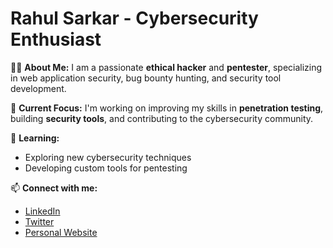 # Rahul Sarkar - Cybersecurity Enthusiast

👨‍💻 **About Me:**
I am a passionate **ethical hacker** and **pentester**, specializing in web application security, bug bounty hunting, and security tool development.

🔐 **Current Focus:**
I'm working on improving my skills in **penetration testing**, building **security tools**, and contributing to the cybersecurity community.

🌱 **Learning:**
- Exploring new cybersecurity techniques
- Developing custom tools for pentesting

📫 **Connect with me:**
- [LinkedIn](https://linkedin.com/in/rahulsarkar)
- [Twitter](https://twitter.com/rahulsarkar)
- [Personal Website](https://www.rootawareness.com)
